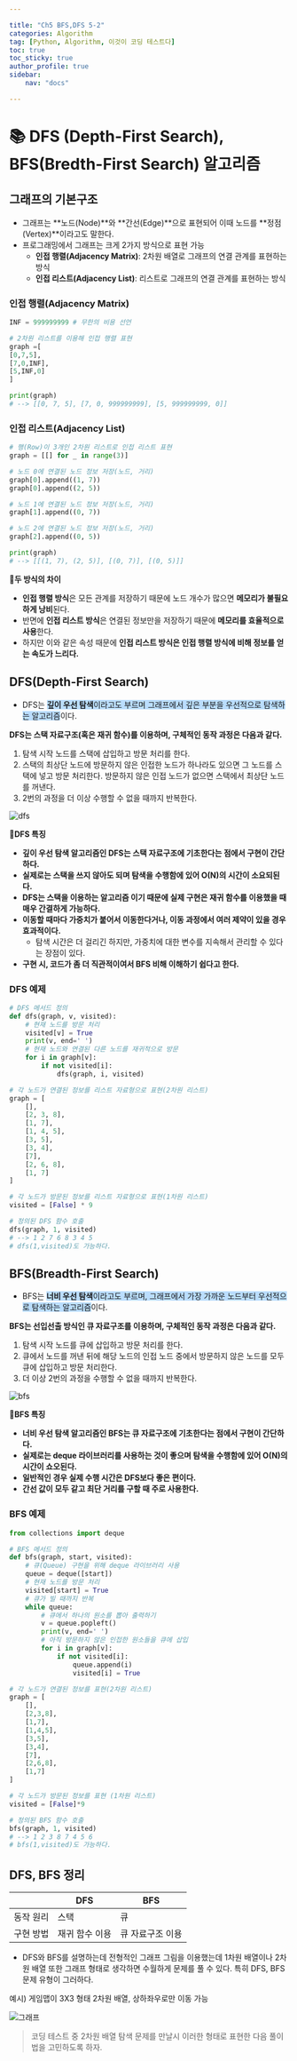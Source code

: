 ```yaml
---

title: "Ch5 BFS,DFS 5-2"
categories: Algorithm
tag: [Python, Algorithm, 이것이 코딩 테스트다]
toc: true
toc_sticky: true
author_profile: true
sidebar:
    nav: "docs"

---
```


# 📚 DFS (Depth-First Search), BFS(Bredth-First Search) 알고리즘

## 그래프의 기본구조
* 그래프는 **노드(Node)**와 **간선(Edge)**으로 표현되어 이때 노드를 **정점(Vertex)**이라고도 말한다.
* 프로그래밍에서 그래프는 크게 2가지 방식으로 표현 가능
  * **인접 행렬(Adjacency Matrix)**: 2차원 배열로 그래프의 연결 관계를 표현하는 방식
  * **인접 리스트(Adjacency List)**: 리스트로 그래프의 연결 관계를 표현하는 방식

### 인접 행렬(Adjacency Matrix)

```python
INF = 999999999 # 무한의 비용 선언

# 2차원 리스트를 이용해 인접 행렬 표현
graph =[
[0,7,5],
[7,0,INF],
[5,INF,0]
]

print(graph)
# --> [[0, 7, 5], [7, 0, 999999999], [5, 999999999, 0]]

```

### 인접 리스트(Adjacency List)

```python
# 행(Row)이 3개인 2차원 리스트로 인접 리스트 표현
graph = [[] for _ in range(3)]

# 노드 0에 연결된 노드 정보 저장(노드, 거리)
graph[0].append((1, 7))
graph[0].append((2, 5))

# 노드 1에 연결된 노드 정보 저장(노드, 거리)
graph[1].append((0, 7))

# 노드 2에 연결된 노드 정보 저장(노드, 거리)
graph[2].append((0, 5))

print(graph)
# --> [[(1, 7), (2, 5)], [(0, 7)], [(0, 5)]]

```
**🔔두 방식의 차이**

* **인접 행렬 방식**은 모든 관계를 저장하기 때문에 노드 개수가 많으면 **메모리가 불필요하게 낭비**된다.
* 반면에 **인접 리스트 방식**은 연결된 정보만을 저장하기 때문에 **메모리를 효율적으로 사용**한다.
* 하지만 이와 같은 속성 때문에 **인접 리스트 방식은 인접 행렬 방식에 비해 정보를 얻는 속도가 느리다.**


## DFS(Depth-First Search)
* DFS는 <span style="background-color:#baddfe">**깊이 우선 탐색**이라고도 부르며 그래프에서 깊은 부분을 우선적으로 탐색하는 알고리즘</span>이다.
  
**DFS는 스택 자료구조(혹은 재귀 함수)를 이용하며, 구체적인 동작 과정은 다음과 같다.**

  1. 탐색 시작 노드를 스택에 삽입하고 방문 처리를 한다.
  2. 스택의 최상단 노드에 방문하지 않은 인접한 노드가 하나라도 있으면 그 노드를 스택에 넣고 방문 처리한다. 방문하지 않은 인접 노드가 없으면 스택에서 최상단 노드를 꺼낸다.
  3. 2번의 과정을 더 이상 수행할 수 없을 때까지 반복한다.

![dfs](/assets/images/dfs.gif)

**🔔DFS 특징**

* **깊이 우선 탐색 알고리즘인 DFS는 스택 자료구조에 기초한다는 점에서 구현이 간단하다.**
* **실제로는 스택을 쓰지 않아도 되며 탐색을 수행함에 있어 O(N)의 시간이 소요되된다.**
* **DFS는 스택을 이용하는 알고리즘 이기 때문에 실제 구현은 재귀 함수를 이용했을 때 매우 간결하게 가능하다.**
* **이동할 때마다 가중치가 붙어서 이동한다거나, 이동 과정에서 여러 제약이 있을 경우 효과적이다.**
  * 탐색 시간은 더 걸리긴 하지만, 가중치에 대한 변수를 지속해서 관리할 수 있다는 장점이 있다. 
* **구현 시, 코드가 좀 더 직관적이여서 BFS 비해 이해하기 쉽다고 한다.**

### DFS 예제

```python
# DFS 메서드 정의
def dfs(graph, v, visited):
    # 현재 노드를 방문 처리
    visited[v] = True
    print(v, end=' ')
    # 현재 노드와 연결된 다른 노드를 재귀적으로 방문
    for i in graph[v]:
        if not visited[i]:
            dfs(graph, i, visited)

# 각 노드가 연결된 정보를 리스트 자료형으로 표현(2차원 리스트)
graph = [
    [],
    [2, 3, 8],
    [1, 7],
    [1, 4, 5],
    [3, 5],
    [3, 4],
    [7],
    [2, 6, 8],
    [1, 7]
]

# 각 노드가 방문된 정보를 리스트 자료형으로 표현(1차원 리스트)
visited = [False] * 9

# 정의된 DFS 함수 호출
dfs(graph, 1, visited)
# --> 1 2 7 6 8 3 4 5
# dfs(1,visited)도 가능하다.  
```


## BFS(Breadth-First Search)
* BFS는 <span style="background-color:#baddfe">**너비 우선 탐색**이라고도 부르며, 그래프에서 가장 가까운 노드부터 우선적으로 탐색하는 알고리즘</span>이다.

**BFS는 선입선출 방식인 큐 자료구조를 이용하며, 구체적인 동작 과정은 다음과 같다.**

  1. 탐색 시작 노드를 큐에 삽입하고 방문 처리를 한다.
  2. 큐에서 노드를 꺼낸 뒤에 해당 노드의 인접 노드 중에서 방문하지 않은 노드를 모두 큐에 삽입하고 방문 처리한다.
  3. 더 이상 2번의 과정을 수행할 수 없을 때까지 반복한다.
   
![bfs](/assets/images/bfs.gif)

**🔔BFS 특징**

* **너비 우선 탐색 알고리즘인 BFS는 큐 자료구조에 기초한다는 점에서 구현이 간단하다.**
* **실제로는 deque 라이브러리를 사용하는 것이 좋으며 탐색을 수행함에 있어 O(N)의 시간이 쇼오된다.**
* **일반적인 경우 실제 수행 시간은 DFS보다 좋은 편이다.**
* **간선 값이 모두 같고 최단 거리를 구할 때 주로 사용한다.**

### BFS 예제

```python
from collections import deque

# BFS 메서드 정의
def bfs(graph, start, visited):
	# 큐(Queue) 구현을 위해 deque 라이브러리 사용
    queue = deque([start])
    # 현재 노드를 방문 처리
    visited[start] = True
    # 큐가 빌 때까지 반복
    while queue:
    	# 큐에서 하나의 원소를 뽑아 출력하기
        v = queue.popleft()
        print(v, end=' ')
        # 아직 방문하지 않은 인접한 원소들을 큐에 삽입
        for i in graph[v]:
            if not visited[i]:
                queue.append(i)
                visited[i] = True

# 각 노드가 연결된 정보를 표현(2차원 리스트)
graph = [
	[],
    [2,3,8],
    [1,7],
    [1,4,5],
    [3,5],
    [3,4],
	[7],
    [2,6,8],
    [1,7]
]

# 각 노드가 방문된 정보를 표현 (1차원 리스트)
visited = [False]*9

# 정의된 BFS 함수 호출
bfs(graph, 1, visited)
# --> 1 2 3 8 7 4 5 6
# bfs(1,visited)도 가능하다.  
```

## **DFS, BFS 정리**

|           | DFS            | BFS              |
| --------- | -------------- | ---------------- |
| 동작 원리 | 스택           | 큐               |
| 구현 방법 | 재귀 함수 이용 | 큐 자료구조 이용 |

* DFS와 BFS를 설명하는데 전형적인 그래프 그림을 이용했는데 1차원 배열이나 2차원 배열 또한 그래프 형태로 생각하면 수월하게 문제를 풀 수 있다. 특히 DFS, BFS 문제 유형이 그러하다.

예시) 게임맵이 3X3 형태 2차원 배열, 상하좌우로만 이동 가능

![그래프](/assets/images/DFS,BFS-그래프.PNG)

  >코딩 테스트 중 2차원 배열 탐색 문제를 만날시 이러한 형태로 표현한 다음 풀이법을 고민하도록 하자.

